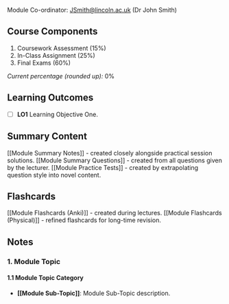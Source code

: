 Module Co-ordinator: JSmith@lincoln.ac.uk (Dr John Smith)

## Course Components

1. Coursework Assessment (15%)
2. In-Class Assignment (25%)
3. Final Exams (60%)

*Current percentage (rounded up):* 0%

## Learning Outcomes

- [ ] **LO1** Learning Objective One.

## Summary Content

[[Module Summary Notes]] - created closely alongside practical session solutions.
[[Module Summary Questions]] - created from all questions given by the lecturer.
[[Module Practice Tests]] - created by extrapolating question style into novel content.

## Flashcards

[[Module Flashcards (Anki)]] - created during lectures.
[[Module Flashcards (Physical)]] - refined flashcards for long-time revision.

## Notes

### 1. Module Topic

#### 1.1 Module Topic Category

- **[[Module Sub-Topic]]**: Module Sub-Topic description.